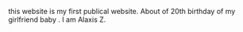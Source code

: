 this website is my first publical website. About of 20th birthday of my girlfriend baby . I am Alaxis Z.
